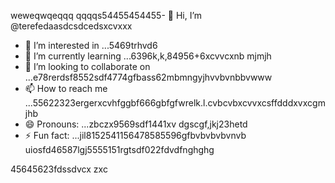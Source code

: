 weweqwqeqqq    qqqqs54455454455- 👋 Hi, I’m @terefedaasdcsdcedsxcvxxx
- 👀 I’m interested in ...5469trhvd6
- 🌱 I’m currently learning ...6396k,k,84956+6xcvvcxnb mjmjh
- 💞️ I’m looking to collaborate on ...e78rerdsf8552sdf4774gfbass62mbmngyjhvvbvnbbvwww
- 📫 How to reach me ...55622323ergerxcvhfggbf666gbfgfwrelk.l.cvbcvbxcvvxcsffdddxvxcgmjhb
- 😄 Pronouns: ...zbczx9569sdf1441xv dgscgf,jkj23hetd
- ⚡ Fun fact: ...jil8152541156478585596gfbvbvbvbvnvb
uiosfd46587lgj5555151rgtsdf022fdvdfnghghg
<!---s555555dgf47448533662453
--->
45645623fdssdvcx
zxc
